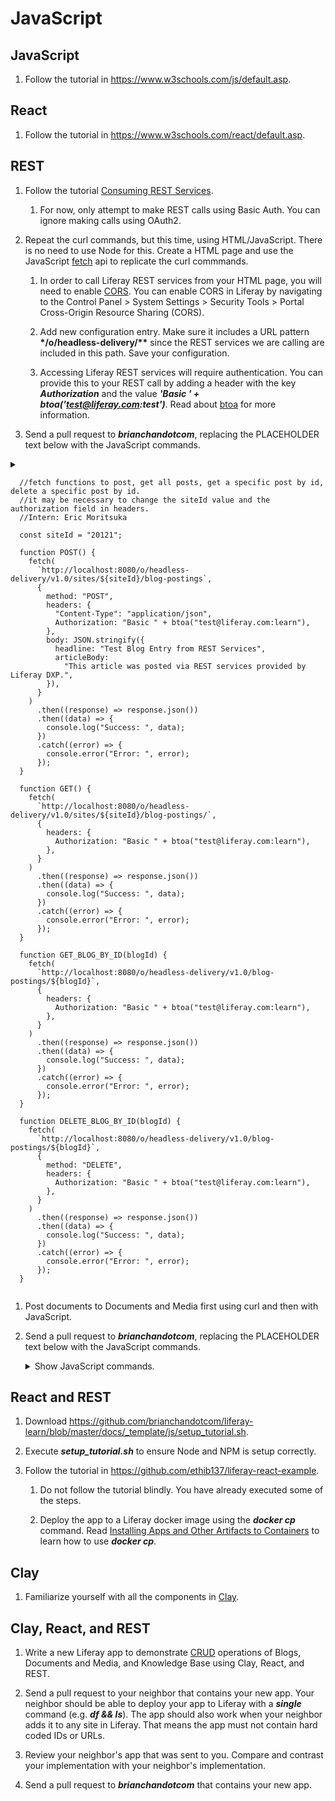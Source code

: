 # JavaScript

## JavaScript

1. Follow the tutorial in https://www.w3schools.com/js/default.asp.

## React

1. Follow the tutorial in https://www.w3schools.com/react/default.asp.

## REST

1. Follow the tutorial [Consuming REST Services](https://learn.liferay.com/dxp/latest/en/headless-delivery/consuming-apis/consuming-rest-services.html).

   1. For now, only attempt to make REST calls using Basic Auth. You can ignore making calls using OAuth2.

1. Repeat the curl commands, but this time, using HTML/JavaScript. There is no need to use Node for this. Create a HTML page and use the JavaScript [fetch](https://developer.mozilla.org/en-US/docs/Web/API/Fetch_API/Using_Fetch) api to replicate the curl commmands.

   1. In order to call Liferay REST services from your HTML page, you will need to enable [CORS](https://developer.mozilla.org/en-US/docs/Web/HTTP/CORS). You can enable CORS in Liferay by navigating to the Control Panel > System Settings > Security Tools > Portal Cross-Origin Resource Sharing (CORS).

   1. Add new configuration entry. Make sure it includes a URL pattern **\*/o/headless-delivery/\*\*** since the REST services we are calling are included in this path. Save your configuration.

   1. Accessing Liferay REST services will require authentication. You can provide this to your REST call by adding a header with the key **_Authorization_** and the value **_'Basic ' + btoa('test@liferay.com:test')_**. Read about [btoa](https://developer.mozilla.org/en-US/docs/Web/API/WindowOrWorkerGlobalScope/btoa) for more information.

1. Send a pull request to **_brianchandotcom_**, replacing the PLACEHOLDER text below with the JavaScript commands.

<details>
	<summary>

  ```
    //fetch functions to post, get all posts, get a specific post by id, delete a specific post by id.
    //it may be necessary to change the siteId value and the authorization field in headers.
    //Intern: Eric Moritsuka

    const siteId = "20121";

    function POST() {
      fetch(
        `http://localhost:8080/o/headless-delivery/v1.0/sites/${siteId}/blog-postings`,
        {
          method: "POST",
          headers: {
            "Content-Type": "application/json",
            Authorization: "Basic " + btoa("test@liferay.com:learn"),
          },
          body: JSON.stringify({
            headline: "Test Blog Entry from REST Services",
            articleBody:
              "This article was posted via REST services provided by Liferay DXP.",
          }),
        }
      )
        .then((response) => response.json())
        .then((data) => {
          console.log("Success: ", data);
        })
        .catch((error) => {
          console.error("Error: ", error);
        });
    }

    function GET() {
      fetch(
        `http://localhost:8080/o/headless-delivery/v1.0/sites/${siteId}/blog-postings/`,
        {
          headers: {
            Authorization: "Basic " + btoa("test@liferay.com:learn"),
          },
        }
      )
        .then((response) => response.json())
        .then((data) => {
          console.log("Success: ", data);
        })
        .catch((error) => {
          console.error("Error: ", error);
        });
    }

    function GET_BLOG_BY_ID(blogId) {
      fetch(
        `http://localhost:8080/o/headless-delivery/v1.0/blog-postings/${blogId}`,
        {
          headers: {
            Authorization: "Basic " + btoa("test@liferay.com:learn"),
          },
        }
      )
        .then((response) => response.json())
        .then((data) => {
          console.log("Success: ", data);
        })
        .catch((error) => {
          console.error("Error: ", error);
        });
    }

    function DELETE_BLOG_BY_ID(blogId) {
      fetch(
        `http://localhost:8080/o/headless-delivery/v1.0/blog-postings/${blogId}`,
        {
          method: "DELETE",
          headers: {
            Authorization: "Basic " + btoa("test@liferay.com:learn"),
          },
        }
      )
        .then((response) => response.json())
        .then((data) => {
          console.log("Success: ", data);
        })
        .catch((error) => {
          console.error("Error: ", error);
        });
    }
  ```
  </summary>
</details>

1.  Post documents to Documents and Media first using curl and then with JavaScript.

1.  Send a pull request to **_brianchandotcom_**, replacing the PLACEHOLDER text below with the JavaScript commands.

    <details>
    	<summary>Show JavaScript commands.</summary>

        PLACEHOLDER

    </details>

## React and REST

<!--1. Type ***sudo dnf install nodejs npm*** to install Node and NPM.-->

1. Download https://github.com/brianchandotcom/liferay-learn/blob/master/docs/_template/js/setup_tutorial.sh.

1. Execute **_setup_tutorial.sh_** to ensure Node and NPM is setup correctly.

1. Follow the tutorial in https://github.com/ethib137/liferay-react-example.

   1. Do not follow the tutorial blindly. You have already executed some of the steps.

   1. Deploy the app to a Liferay docker image using the **_docker cp_** command. Read [Installing Apps and Other Artifacts to Containers](https://learn.liferay.com/dxp/latest/en/installation-and-upgrades/installing-liferay/using-liferay-docker-images/installing-apps-and-other-artifacts-to-containers.html) to learn how to use **_docker cp_**.

## Clay

1. Familiarize yourself with all the components in [Clay](https://clayui.com/docs/components/index.html).

## Clay, React, and REST

1. Write a new Liferay app to demonstrate [CRUD](https://en.wikipedia.org/wiki/Create,_read,_update_and_delete) operations of Blogs, Documents and Media, and Knowledge Base using Clay, React, and REST.

1. Send a pull request to your neighbor that contains your new app. Your neighbor should be able to deploy your app to Liferay with a **_single_** command (e.g. **_df && ls_**). The app should also work when your neighbor adds it to any site in Liferay. That means the app must not contain hard coded IDs or URLs.

1. Review your neighbor's app that was sent to you. Compare and contrast your implementation with your neighbor's implementation.

1. Send a pull request to **_brianchandotcom_** that contains your new app.
